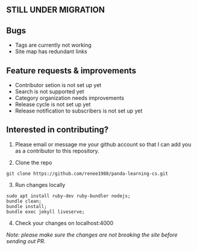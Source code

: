 ## STILL UNDER MIGRATION

## Bugs
- Tags are currently not working
- Site map has redundant links

## Feature requests & improvements
- Contributor setion is not set up yet
- Search is not supported yet
- Category organization needs improvements
- Release cycle is not set up yet
- Release notification to subscribers is not set up yet

## Interested in contributing?

1. Please email or message me your github account so that I can add you as a contributor to this repository.

2. Clone the repo
```
git clone https://github.com/renee1988/panda-learning-cs.git
```

3. Run changes locally
```
sudo apt install ruby-dev ruby-bundler nodejs;
bundle clean;
bundle install;
bundle exec jekyll liveserve;
```

4. Check your changes on localhost:4000

*Note: please make sure the changes are not breaking the site before sending out PR.*

